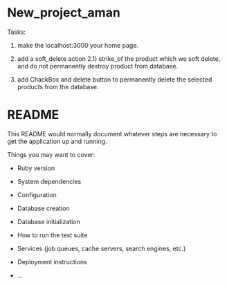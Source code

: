# New_project_aman

Tasks: 

1) make the localhost:3000 your home page.

2) add a soft_delete action 
	2.1) strike_of the product which we soft delete, and do not permanently destroy product from database.

3) add ChackBox and delete button to permanently delete the selected products from the database.




# README

This README would normally document whatever steps are necessary to get the
application up and running.

Things you may want to cover:

* Ruby version

* System dependencies

* Configuration

* Database creation

* Database initialization

* How to run the test suite

* Services (job queues, cache servers, search engines, etc.)

* Deployment instructions

* ...
